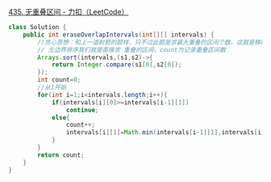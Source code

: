 [435. 无重叠区间 - 力扣（LeetCode）](https://leetcode.cn/problems/non-overlapping-intervals/description/)
```java
class Solution {
    public int eraseOverlapIntervals(int[][] intervals) {
        //贪心思想：和上一道射箭的题样，只不过此题是求最大重叠的区间个数，这就是移除的区间最小个数
        // 左边界排序我们就是直接求 重叠的区间，count为记录重叠区间数
        Arrays.sort(intervals,(s1,s2)->{
            return Integer.compare(s1[0],s2[0]);
        });
        int count=0;
        //从1开始
        for(int i=1;i<intervals.length;i++){
            if(intervals[i][0]>=intervals[i-1][1])
                continue;
            else{
                count++;
                intervals[i][1]=Math.min(intervals[i-1][1],intervals[i][1]);
            }
        }
        return count;
    }
}
```